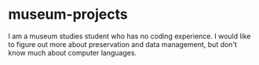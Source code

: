 # museum-projects

I am a museum studies student who has no coding experience.  I would like to figure out more about preservation and data management, but don't know much about computer languages.
